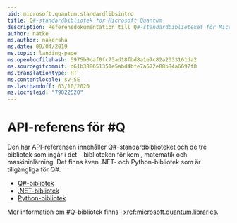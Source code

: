 ```yaml
---
uid: microsoft.quantum.standardlibsintro
title: Q#-standardbibliotek för Microsoft Quantum
description: Referensdokumentation till Q#-standardbiblioteket för Microsoft Quantum
author: natke
ms.author: nakersha
ms.date: 09/04/2019
ms.topic: landing-page
ms.openlocfilehash: 5975b0caf0fc73ad18fbd8a1e7c82a2333161da2
ms.sourcegitcommit: d61b388651351e5abd4bfe7a672e88b84a6697f8
ms.translationtype: HT
ms.contentlocale: sv-SE
ms.lasthandoff: 03/10/2020
ms.locfileid: "79022520"
---
```

# <a name="q-api-reference"></a>API-referens för #Q #

Den här API-referensen innehåller Q#-standardbiblioteket och de tre bibliotek som ingår i det – biblioteken för kemi, matematik och maskininlärning. Det finns även .NET- och Python-bibliotek som är tillgängliga för Q#.

- [Q#-bibliotek](xref:microsoft.quantum.qsharplibintro)
- [.NET-bibliotek](xref:microsoft.quantum.dotnetlibsintro)
- [Python-bibliotek](https://docs.microsoft.com/python/qsharp)

Mer information om #Q-bibliotek finns i <xref:microsoft.quantum.libraries>.
